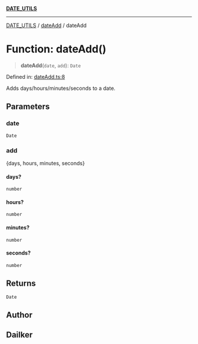 [**DATE_UTILS**](../../README.md)

***

[DATE_UTILS](../../README.md) / [dateAdd](../README.md) / dateAdd

# Function: dateAdd()

> **dateAdd**(`date`, `add`): `Date`

Defined in: [dateAdd.ts:8](https://github.com/dailker/everyutil/blob/cee559aadda9e0c298e06364cba9020e97a8b19b/src/date/dateAdd.ts#L8)

Adds days/hours/minutes/seconds to a date.

## Parameters

### date

`Date`

### add

{days, hours, minutes, seconds}

#### days?

`number`

#### hours?

`number`

#### minutes?

`number`

#### seconds?

`number`

## Returns

`Date`

## Author

## Dailker
